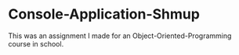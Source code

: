 # Console-Application-Shmup
This was an assignment I made for an Object-Oriented-Programming course in school. 
